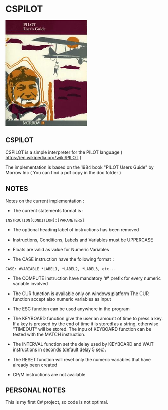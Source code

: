 
# CSPILOT

![image](pilot.jpg)

## CSPILOT

CSPILOT is a simple interpreter for the PILOT language ( https://en.wikipedia.org/wiki/PILOT )

The implementation is based on the 1984 book "PILOT Users Guide" by Morrow Inc ( You can find a pdf copy in the doc folder )

## NOTES

Notes on the current implementation :

- The current statements format is :

```
INSTRUCTION[CONDITION]:[PARAMETERS]
```

- The optional heading label of instructions has been removed

- Instructions, Conditions, Labels and Variables must be UPPERCASE

- Floats are valid as value for Numeric Variables

- The CASE instruction have the following format :

```
CASE: #VARIABLE *LABEL1, *LABEL2, *LABEL3, etc...
```

- The COMPUTE instruction have mandatory __'#'__ prefix for every numeric variable involved

- The CUR function is available only on windows platform
The CUR function accept also numeric variables as input

- The ESC function can be used anywhere in the program

- The KEYBOARD function give the user an amount of time to press a key.
If a key is pressed by the end of time it is stored as a string, otherwise "TIMEOUT" will be stored.
The inpu of KEYBOARD function can be tested with the MATCH instruction.

- The INTERVAL function set the delay used by KEYBOARD and WAIT instructions in seconds (default delay 5 sec).

- The RESET function will reset only the numeric variables that have already been created

- CP/M instructions are not available

## PERSONAL NOTES

This is my first C# project, so code is not optimal.